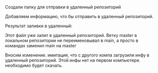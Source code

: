Создали папку для отправки в удаленный репозиторий

Добавляем информацию, что бы отправить в удаленный репозиторий.

Результат заливки в удаленный:

Этот файл уже залит в удаленный репозиторий.
Ветку master в локальном репозитории не переименовывал в main, а просто в командах заменил main на master

Вносим изменение. имитация, что с другого компа загрузили инфу в удаленный репозиторий.
Этой инфы нет на первом компьютере.
необходимо будет скачать.

